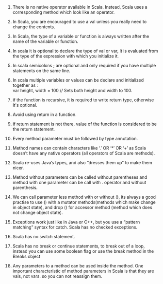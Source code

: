 1. There is no native operator available in Scala. Instead, Scala uses a corresponding method which look like an operator.

2. In Scala, you are encouraged to use a val unless you really need to change the contents.

3. In Scala, the type of a variable or function is always written after the  
    name of the variable or function.

4. In scala it is optional to declare the type of val or var, It is evaluated from  
    the type of the expression with which you initialize it.

5. In scala semicolons ; are optional and only required if you have multiple statements on the same line.

6. In scala multiple variables or values can be declare and initialized together as :  
    var height, width = 100 // Sets both height and width to 100.

7. if the function is recursive, it is required to write return type, otherwise it's optional.

8. Avoid using return in a function.

9. if return statement is not there, value of the function is considered to be the return statement.

10. Every method parameter must be followed by type annotation.

11. Method names can contain characters like ‘.’ OR ‘\*’ OR ‘+’ as Scala doesn’t have any native operators \(all operators of Scala are methods\).

12. Scala re-uses Java’s types, and also “dresses them up” to make them nicer.

13. Method without parameters can be called without parentheses and method with one parameter can be call with . operator and without parenthesis. 
14. We can call parameter less method with or without \(\), its always a good practise to use \(\) with a mutator methods\(methods which make change in object state\), and drop \(\) for accessor method \(method which does not change object state\).
15. Exceptions work just like in Java or C++, but you use a “pattern matching” syntax for catch. Scala has no checked exceptions.
16. Scala has no switch statement.
17. Scala has no break or continue statements, to break out of a loop, instead you can use some boolean flag  or use the break method in the Breaks object
18. Any parameters to a method can be used inside the method. One important     characteristic of method parameters in Scala is that they are vals,     not vars. so you can not reassign them. 



